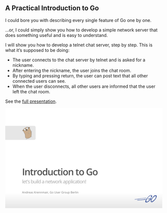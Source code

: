 <!--
{
"name" : "practical-introduction",
"version" : "0.1",
"title" : "A Practical Introduction to Go",
"description" : "I will show you how to develop a simple network server that does something useful and is easy to understand.",
"freshnessDate" : 2012-01-01,
"homepage" : "http://synflood.at/tmp/golang-slides/mrmcd2012.html#1",
"canonicalSource" : "http://synflood.at/tmp/golang-slides/mrmcd2012.html#1",
"license" : "All Rights Reserved"
}
-->

<!-- @section -->

## A Practical Introduction to Go

I could bore you with describing every single feature of Go one by one.

…or, I could simply show you how to develop a simple network server that does something useful and is easy to understand.

I will show you how to develop a telnet chat server, step by step. This is what it’s supposed to be doing:

* The user connects to the chat server by telnet and is asked for a nickname.
* After entering the nickname, the user joins the chat room.
* By typing and pressing return, the user can post text that all other connected users can see.
* When the user disconnects, all other users are informed that the user left the chat room.

See the [full presentation](http://synflood.at/tmp/golang-slides/mrmcd2012.html#5).

[![Intro to Go slide](https://raw.githubusercontent.com/outlearn-content/go-path/master/assets/intro-to-go.png)](http://synflood.at/tmp/golang-slides/mrmcd2012.html#5)
